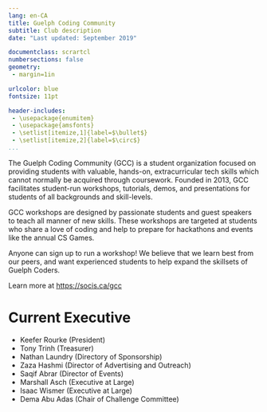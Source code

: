 ```yaml
---
lang: en-CA
title: Guelph Coding Community
subtitle: Club description
date: "Last updated: September 2019"

documentclass: scrartcl
numbersections: false
geometry:
 - margin=1in

urlcolor: blue
fontsize: 11pt

header-includes:
 - \usepackage{enumitem}
 - \usepackage{amsfonts}
 - \setlist[itemize,1]{label=$\bullet$}
 - \setlist[itemize,2]{label=$\circ$}
...
```


The Guelph Coding Community (GCC) is a student organization focused on providing students with valuable, hands-on, extracurricular tech skills which cannot normally be acquired through coursework.
Founded in 2013, GCC facilitates student-run workshops, tutorials, demos, and presentations for students of all backgrounds and skill-levels.

GCC workshops are designed by passionate students and guest speakers to teach all manner of new skills.
These workshops are targeted at students who share a love of coding and help to prepare for hackathons and events like the annual CS Games.

Anyone can sign up to run a workshop! We believe that we learn best from our peers, and want experienced students to help expand the skillsets of Guelph Coders.

Learn more at <https://socis.ca/gcc>

# Current Executive

 - Keefer Rourke (President)
 - Tony Trinh (Treasurer)
 - Nathan Laundry (Directory of Sponsorship)
 - Zaza Hashmi (Director of Advertising and Outreach)
 - Saqif Abrar (Director of Events)
 - Marshall Asch (Executive at Large)
 - Isaac Wismer (Executive at Large)
 - Dema Abu Adas (Chair of Challenge Committee)
